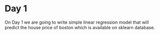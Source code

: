 # Day 1
On Day 1 we are going to write simple linear regression model that will predict the house price of boston which is available on sklearn database.
